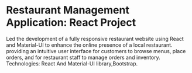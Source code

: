 # Restaurant Management Application: React Project

Led the development of a fully responsive restaurant website using React and
Material-UI to enhance the online presence of a local restaurant.
providing an intuitive user interface for customers to browse menus, place orders, and for restaurant staff to manage orders and inventory.
Technologies: React And Material-UI library,Bootstrap.
